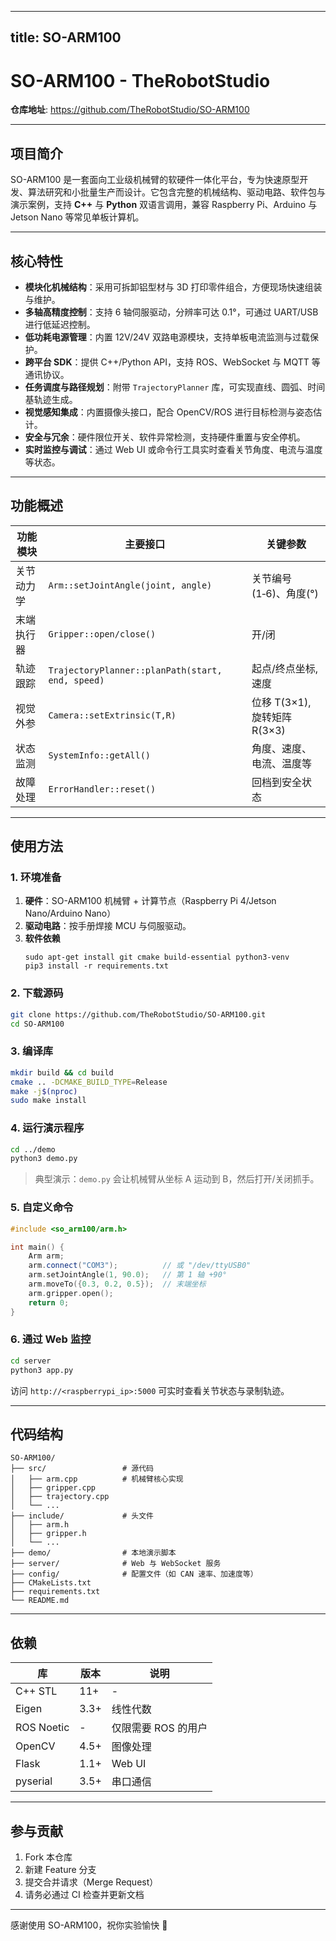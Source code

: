 
---
title: SO-ARM100
---


# SO-ARM100 - TheRobotStudio

**仓库地址**: https://github.com/TheRobotStudio/SO-ARM100

---

## 项目简介

SO-ARM100 是一套面向工业级机械臂的软硬件一体化平台，专为快速原型开发、算法研究和小批量生产而设计。它包含完整的机械结构、驱动电路、软件包与演示案例，支持 **C++** 与 **Python** 双语言调用，兼容 Raspberry Pi、Arduino 与 Jetson Nano 等常见单板计算机。

---

## 核心特性

- **模块化机械结构**：采用可拆卸铝型材与 3D 打印零件组合，方便现场快速组装与维护。  
- **多轴高精度控制**：支持 6 轴伺服驱动，分辨率可达 0.1°，可通过 UART/USB 进行低延迟控制。  
- **低功耗电源管理**：内置 12V/24V 双路电源模块，支持单板电流监测与过载保护。  
- **跨平台 SDK**：提供 C++/Python API，支持 ROS、WebSocket 与 MQTT 等通讯协议。  
- **任务调度与路径规划**：附带 `TrajectoryPlanner` 库，可实现直线、圆弧、时间基轨迹生成。  
- **视觉感知集成**：内置摄像头接口，配合 OpenCV/ROS 进行目标检测与姿态估计。  
- **安全与冗余**：硬件限位开关、软件异常检测，支持硬件重置与安全停机。  
- **实时监控与调试**：通过 Web UI 或命令行工具实时查看关节角度、电流与温度等状态。  

---

## 功能概述

| 功能模块 | 主要接口 | 关键参数 |
|----------|----------|----------|
| 关节动力学 | `Arm::setJointAngle(joint, angle)` | 关节编号(1‑6)、角度(°) |
| 末端执行器 | `Gripper::open/close()` | 开/闭 |
| 轨迹跟踪 | `TrajectoryPlanner::planPath(start, end, speed)` | 起点/终点坐标, 速度 |
| 视觉外参 | `Camera::setExtrinsic(T,R)` | 位移 T(3×1), 旋转矩阵 R(3×3) |
| 状态监测 | `SystemInfo::getAll()` | 角度、速度、电流、温度等 |
| 故障处理 | `ErrorHandler::reset()` | 回档到安全状态 |

---

## 使用方法

### 1. 环境准备

1. **硬件**：SO-ARM100 机械臂 + 计算节点（Raspberry Pi 4/Jetson Nano/Arduino Nano）  
2. **驱动电路**：按手册焊接 MCU 与伺服驱动。  
3. **软件依赖**  
   ```
   sudo apt-get install git cmake build-essential python3-venv
   pip3 install -r requirements.txt
   ```

### 2. 下载源码

```bash
git clone https://github.com/TheRobotStudio/SO-ARM100.git
cd SO-ARM100
```

### 3. 编译库

```bash
mkdir build && cd build
cmake .. -DCMAKE_BUILD_TYPE=Release
make -j$(nproc)
sudo make install
```

### 4. 运行演示程序

```bash
cd ../demo
python3 demo.py
```

> 典型演示：`demo.py` 会让机械臂从坐标 A 运动到 B，然后打开/关闭抓手。

### 5. 自定义命令

```cpp
#include <so_arm100/arm.h>

int main() {
    Arm arm;
    arm.connect("COM3");          // 或 "/dev/ttyUSB0"
    arm.setJointAngle(1, 90.0);   // 第 1 轴 +90°
    arm.moveTo({0.3, 0.2, 0.5});  // 末端坐标
    arm.gripper.open();
    return 0;
}
```

### 6. 通过 Web 监控

```bash
cd server
python3 app.py
```

访问 `http://<raspberrypi_ip>:5000` 可实时查看关节状态与录制轨迹。

---

## 代码结构

```
SO-ARM100/
├── src/                 # 源代码
│   ├── arm.cpp          # 机械臂核心实现
│   ├── gripper.cpp
│   ├── trajectory.cpp
│   └── ...
├── include/             # 头文件
│   ├── arm.h
│   ├── gripper.h
│   └── ...
├── demo/                # 本地演示脚本
├── server/              # Web 与 WebSocket 服务
├── config/              # 配置文件（如 CAN 速率、加速度等）
├── CMakeLists.txt
├── requirements.txt
└── README.md
```

---

## 依赖

| 库 | 版本 | 说明 |
|----|------|------|
| C++ STL | 11+ | - |
| Eigen | 3.3+ | 线性代数 |
| ROS Noetic | - | 仅限需要 ROS 的用户 |
| OpenCV | 4.5+ | 图像处理 |
| Flask | 1.1+ | Web UI |
| pyserial | 3.5+ | 串口通信 |

---

## 参与贡献

1. Fork 本仓库  
2. 新建 Feature 分支  
3. 提交合并请求（Merge Request）  
4. 请务必通过 CI 检查并更新文档

---

感谢使用 SO-ARM100，祝你实验愉快 🚀
